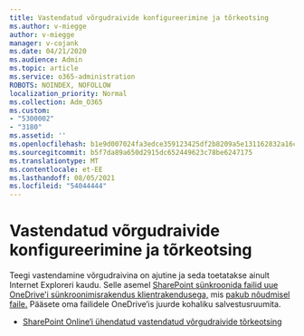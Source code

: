 ```yaml
---
title: Vastendatud võrgudraivide konfigureerimine ja tõrkeotsing
ms.author: v-miegge
author: v-miegge
manager: v-cojank
ms.date: 04/21/2020
ms.audience: Admin
ms.topic: article
ms.service: o365-administration
ROBOTS: NOINDEX, NOFOLLOW
localization_priority: Normal
ms.collection: Adm_O365
ms.custom:
- "5300002"
- "3180"
ms.assetid: ''
ms.openlocfilehash: b1e9d007024fa3edce359123425df2b8209a5e131162832a16c651ff3fd6b5d3
ms.sourcegitcommit: b5f7da89a650d2915dc652449623c78be6247175
ms.translationtype: MT
ms.contentlocale: et-EE
ms.lasthandoff: 08/05/2021
ms.locfileid: "54044444"
---
```

# <a name="how-to-configure-and-troubleshoot-mapped-network-drives"></a>Vastendatud võrgudraivide konfigureerimine ja tõrkeotsing

Teegi vastendamine võrgudraivina on ajutine ja seda toetatakse ainult Internet Exploreri kaudu. Selle asemel [SharePoint sünkroonida failid uue OneDrive'i sünkroonimisrakendus klientrakendusega,](https://support.office.com/article/6de9ede8-5b6e-4503-80b2-6190f3354a88) mis [pakub nõudmisel faile.](https://support.office.com/article/0e6860d3-d9f3-4971-b321-7092438fb38e) Pääsete oma failidele OneDrive‘is juurde kohaliku salvestusruumita.

* [SharePoint Online‘i ühendatud vastendatud võrgudraivide tõrkeotsing](https://docs.microsoft.com/sharepoint/support/administration/troubleshoot-mapped-network-drives)